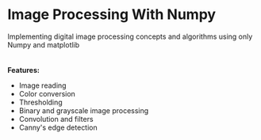 # Image Processing With Numpy
Implementing digital image processing concepts and algorithms using only Numpy and matplotlib\
\
\
**Features:**
- Image reading
- Color conversion
- Thresholding
- Binary and grayscale image processing
- Convolution and filters
- Canny's edge detection
